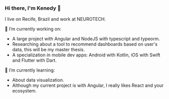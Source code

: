 ### Hi there, I'm Kenedy 👋


I live on Recife, Brazil and work at NEUROTECH.

🔭 I’m currently working on:  
- A large project with Angular and NodeJS with typescript and typeorm.
- Researching about a tool to recommend dashboards based on user's data, this will be my master thesis.
- A specialization in mobile dev apps: Android with Kotlin, iOS with Swift and Flutter with Dart.

🌱 I’m currently learning:
- About data visualization.
- Although my current project is with Angular, I really likes React and your ecosystem.

<!--
- 👯 I’m looking to collaborate on ...
- 🤔 I’m looking for help with ...
- 💬 Ask me about ...
- 📫 How to reach me: ...
- 😄 Pronouns: ...
- ⚡ Fun fact: ...
-->
